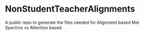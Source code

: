 # NonStudentTeacherAlignments
A public repo to generate the files needed for Alignment based Mel Spectros vs Attention based.
